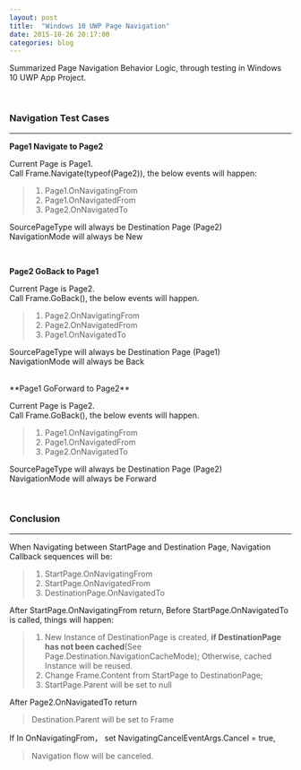 ```yaml
---
layout: post
title:  "Windows 10 UWP Page Navigation"
date: 2015-10-26 20:17:00
categories: blog
---
```


Summarized Page Navigation Behavior Logic, through testing in Windows 10 UWP App Project.  

<!--more-->

<br> 

### Navigation Test Cases
---

**Page1 Navigate to Page2**

Current Page is Page1.  
Call Frame.Navigate(typeof(Page2)), the below events will happen:

>   1. Page1.OnNavigatingFrom  
>   2. Page1.OnNavigatedFrom  
>   3. Page2.OnNavigatedTo

  SourcePageType will always be Destination Page (Page2)  
  NavigationMode will always be New  

<br/>

**Page2 GoBack to Page1**

Current Page is Page2.  
Call Frame.GoBack(), the below events will happen.

>    1. Page2.OnNavigatingFrom  
>    2. Page2.OnNavigatedFrom  
>    3. Page1.OnNavigatedTo

SourcePageType will always be Destination Page (Page1)  
NavigationMode will always be Back

<br/>
**Page1 GoForward to Page2**

Current Page is Page2.  
Call Frame.GoBack(), the below events will happen.

>    1. Page1.OnNavigatingFrom  
>    2. Page1.OnNavigatedFrom  
>    3. Page2.OnNavigatedTo

SourcePageType will always be Destination Page (Page2)  
NavigationMode will always be Forward

<br/>  

### Conclusion  
---

When Navigating between StartPage and Destination Page, Navigation Callback sequences will be:

>    1. StartPage.OnNavigatingFrom
>    2. StartPage.OnNavigatedFrom
>    3. DestinationPage.OnNavigatedTo

After StartPage.OnNavigatingFrom return, Before StartPage.OnNavigatedTo is called, things will happen:

>    1. New Instance of DestinationPage is created, **if DestinationPage has not been cached**(See Page.Destination.NavigationCacheMode); Otherwise, cached Instance will be reused.   
>    2. Change Frame.Content from StartPage to DestinationPage;  
>    3. StartPage.Parent will be set to null

After Page2.OnNavigatedTo return

>    Destination.Parent will be set to Frame

If In OnNavigatingFrom， set NavigatingCancelEventArgs.Cancel = true, 
    
>    Navigation flow will be canceled.
